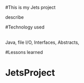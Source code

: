 #This is my Jets project

describe


#Technology used

<br> Java, file I/O, Interfaces, Abstracts, 

#Lessons learned
# JetsProject
